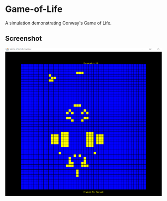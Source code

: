 # Game-of-Life
A simulation demonstrating Conway's Game of Life.

## Screenshot
![Screenshot](game.png "Screenshot")

